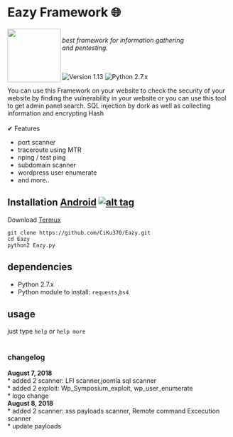 <h1>Eazy Framework 🌐</h1>
<img align="left" width="120" height="120" src="https://encrypted-tbn0.gstatic.com/images?q=tbn:ANd9GcRfEPSuQyr9zsm0pxBeOeFsR52J95TqCnvhm-9dacZi_k00ze91">
<p><br><i>best framework for information gathering <br> and pentesting.</i><br><br><br></p> 

![Version 1.13](https://img.shields.io/badge/Version-1.13-green.svg)
![Python 2.7.x](https://img.shields.io/badge/Python-2.7.x-yellow.svg)

You can use this Framework on your website to check the security of your website by finding the vulnerability in your website or you can use this tool to get admin panel search. SQL injection by dork as well as collecting information and encrypting Hash<br><br>
✔ Features<br>
* port scanner<br>
* traceroute using MTR<br>
* nping / test ping<br>
* subdomain scanner<br>
* wordpress user enumerate<br>
* and more..


## Installation [Android](https://wikipedia.org/wiki/Android) [![alt tag](https://cdn1.iconfinder.com/data/icons/logotypes/32/android-32.png)](https://fr.wikipedia.org/wiki/Android)
 
Download [Termux](https://play.google.com/store/apps/details?id=com.termux)
```
git clone https://github.com/CiKu370/Eazy.git
cd Eazy
python2 Eazy.py
```
## dependencies
* Python 2.7.x
* Python module to install: `requests`,`bs4`
## usage
just type <code>help</code> or <code>help more</code>
<br>
<br>
<h3>changelog</h4>
<b>August 7, 2018</b><br>
* added 2 scanner: LFI scanner,joomla sql scanner<br>
* added 2 exploit: Wp_Symposium_exploit, wp_user_enumerate<br>
* logo change<br>
<b>August 8, 2018</b><br>
* added 2 scanner: xss payloads scanner, Remote command Excecution scanner<br>
* update payloads
